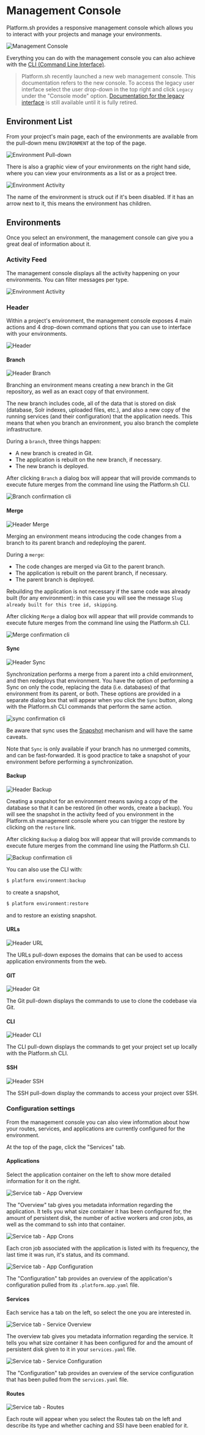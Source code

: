 # Management Console

Platform.sh provides a responsive management console which allows you to interact with your projects and manage your environments.

![Management Console](/images/management-console/project.png)

Everything you can do with the management console you can also achieve with the  [CLI (Command Line Interface)](/gettingstarted/cli.md).

> Platform.sh recently launched a new web management console.  This documentation refers to the new console.  To access the legacy user interface select the user drop-down in the top right and click `Legacy` under the "Console mode" option.  [Documentation for the legacy interface](https://pr-1068-yzlkgby-t2llqeifuhpzg.eu.platform.sh/administration/web.html) is still available until it is fully retired.

## Environment List

From your project's main page, each of the environments are available from the pull-down menu `ENVIRONMENT` at the top of the page.

![Environment Pull-down](/images/management-console/env-pulldown.png)

There is also a graphic view of your environments on the right hand side, where you can view your environments as a list or as a project tree.

![Environment Activity](/images/management-console/environments.png)

The name of the environment is struck out if it's been disabled. If it has an arrow next to it, this means the environment has children.

## Environments

Once you select an environment, the management console can give you a great deal of information about it.

### Activity Feed

The management console displays all the activity happening on your environments. You can filter messages per type.

![Environment Activity](/images/management-console/activity.png)

### Header

Within a project's environment, the management console exposes 4 main actions and 4 drop-down command options that you can use to interface with your environments.

![Header](/images/management-console/header-new.png)

#### Branch

![Header Branch](/images/management-console/header-branch.png)

Branching an environment means creating a new branch in the Git repository, as well as an exact copy of that environment.

The new branch includes code, all of the data that is stored on disk (database, Solr indexes, uploaded files, etc.), and also a new copy of the running services (and their configuration) that the application needs. This means that when you branch an environment, you also branch the complete infrastructure.

During a `branch`, three things happen:

* A new branch is created in Git.
* The application is rebuilt on the new branch, if necessary.
* The new branch is deployed.

After clicking `Branch` a dialog box will appear that will provide commands to execute future merges from the command line using the Platform.sh CLI.

![Branch confirmation cli](/images/management-console/header-branch-box.png)

#### Merge

![Header Merge](/images/management-console/header-merge.png)

Merging an environment means introducing the code changes from a branch to its parent branch and redeploying the parent.

During a `merge`:

* The code changes are merged via Git to the parent branch.
* The application is rebuilt on the parent branch, if necessary.
* The parent branch is deployed.

Rebuilding the application is not necessary if the same code was already built (for any environment): in this case you will see the message `Slug already built for this tree id, skipping`.

After clicking `Merge` a dialog box will appear that will provide commands to execute future merges from the command line using the Platform.sh CLI.

![Merge confirmation cli](/images/management-console/header-merge-box.png)

#### Sync

![Header Sync](/images/management-console/header-sync.png)

Synchronization performs a merge from a parent into a child environment, and then redeploys that environment.
You have the option of performing a Sync on only the code, replacing the data (i.e. databases) of that environment from its parent, or both.
These options are provided in a separate dialog box that will appear when you click the `Sync` button, along with the Platform.sh CLI commands that perform the same action.

![sync confirmation cli](/images/management-console/header-sync-box.png)

Be aware that sync uses the [Snapshot](https://docs.platform.sh/administration/snapshot-and-restore.html#snapshots-and-downtime) mechanism and will have the same caveats.

Note that `Sync` is only available if your branch has no unmerged commits, and can be fast-forwarded.
It is good practice to take a snapshot of your environment before performing a synchronization.

#### Backup

![Header Backup](/images/management-console/header-backup.png)

Creating a snapshot for an environment means saving a copy of the database so that it can be restored (in other words, create a backup). You will see the snapshot in the activity feed of you environment in the Platform.sh management console where you can trigger the restore by
clicking on the `restore` link.

After clicking `Backup` a dialog box will appear that will provide commands to execute future merges from the command line using the Platform.sh CLI.

![Backup confirmation cli](/images/management-console/header-backup-box.png)

You can also use the CLI with:

```bash
$ platform environment:backup
```

to create a snapshot,

```bash
$ platform environment:restore
```

and to restore an existing snapshot.

#### URLs

![Header URL](/images/management-console/header-urls.png)

The URLs pull-down exposes the domains that can be used to access application environments from the web.

#### GIT

![Header Git](/images/management-console/header-git.png)

The Git pull-down displays the commands to use to clone the codebase via Git.

#### CLI

![Header CLI](/images/management-console/header-cli.png)

The CLI pull-down displays the commands to get your project set up locally with the Platform.sh CLI.

#### SSH

![Header SSH](/images/management-console/header-ssh.png)

The SSH pull-down display the commands to access your project over SSH.

### Configuration settings

From the management console you can also view information about how your routes, services, and applications are currently configured for the environment.

At the top of the page, click the "Services" tab.

#### Applications

Select the application container on the left to show more detailed information for it on the right.

![Service tab - App Overview](/images/management-console/service-tab/app-overview.png)

The "Overview" tab gives you metadata information regarding the application. It tells you what size container it has been configured for, the amount of persistent disk, the number of active workers and cron jobs, as well as the command to ssh into that container.

![Service tab - App Crons](/images/management-console/service-tab/app-crons.png)

Each cron job associated with the application is listed with its frequency, the last time it was run, it's status, and its command.

![Service tab - App Configuration](/images/management-console/service-tab/app-configuration.png)

The "Configuration" tab provides an overview of the application's configuration pulled from its `.platform.app.yaml` file.

#### Services

Each service has a tab on the left, so select the one you are interested in.

![Service tab - Service Overview](/images/management-console/service-tab/service-overview.png)

The overview tab gives you metadata information regarding the service. It tells you what size container it has been configured for and the amount of persistent disk given to it in your `services.yaml` file.

![Service tab - Service Configuration](/images/management-console/service-tab/service-configuration.png)

The "Configuration" tab provides an overview of the service configuration that has been pulled from the `services.yaml` file.

#### Routes

![Service tab - Routes](/images/management-console/service-tab/routes.png)

Each route will appear when you select the Routes tab on the left and describe its type and whether caching and SSI have been enabled for it.
